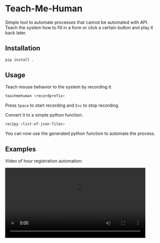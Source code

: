 # Teach-Me-Human

Simple tool to automate processes that cannot be automated with API.
Teach the system how to fill in a form or click a certain button and play it
back later.


## Installation

```bash
pip install .
```

## Usage

Teach mouse behavior to the system by recording it.
```bash
teachmehuman <recordprefix>
```
Press `Space` to start recording and `Esc` to stop recording.

Convert it to a simple python function.

```bash
rec2py <list-of-json-files>
```

You can now use the generated python function to automate the process.

## Examples

Video of hour registration automation:

<video src='assets/bot_hours.mp4' width=90%/>



